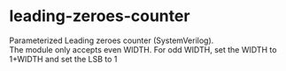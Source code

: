 # leading-zeroes-counter
Parameterized Leading zeroes counter (SystemVerilog).  
The module only accepts even WIDTH. For odd WIDTH, set the WIDTH to 1+WIDTH and set the LSB to 1
